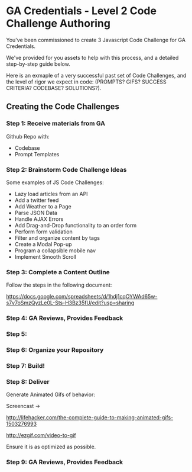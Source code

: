 # GA Credentials - Level 2 Code Challenge Authoring

You've been commissioned to create 3 Javascript Code Challenge for GA Credentials. 

We've provided for you assets to help with this process, and a detailed step-by-step guide below.

Here is an exmaple of a very successful past set of Code Challenges, and the level of rigor we expect in code: (PROMPTS? GIFS? SUCCESS CRITERIA? CODEBASE? SOLUTIONS?).

## Creating the Code Challenges

### Step 1: Receive materials from GA

Github Repo with:

- Codebase
- Prompt Templates

### Step 2: Brainstorm Code Challenge Ideas

Some examples of JS Code Challenges:

- Lazy load articles from an API
- Add a twitter feed
- Add Weather to a Page
- Parse JSON Data
- Handle AJAX Errors
- Add Drag-and-Drop functionality to an order form
- Perform form validation
- Filter and organize content by tags
- Create a Modal Pop-up
- Program a collapsible mobile nav
- Implement Smooth Scroll

### Step 3: Complete a Content Outline

Follow the steps in the following document:

https://docs.google.com/spreadsheets/d/1hdj1cqOYWAd65w-s7v7oSmzQyzLe0L-Sts-H3Bz35fU/edit?usp=sharing

### Step 4: GA Reviews, Provides Feedback
 
### Step 5: 

### Step 6: Organize your Repository

### Step 7: Build!

### Step 8: Deliver

Generate Animated Gifs of behavior:

Screencast -> 

http://lifehacker.com/the-complete-guide-to-making-animated-gifs-1503276993

http://ezgif.com/video-to-gif

Ensure it is as optimized as possible.

### Step 9: GA Reviews, Provides Feedback
